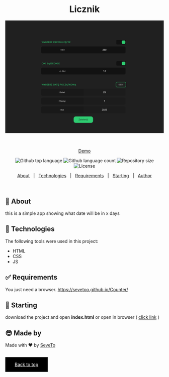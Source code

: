 <div align="center" id="top"> 
  
<h1 align="center">Licznik</h1>
  <a target="_blank" href="https://sevetoo.github.io/Counter/">
  <img src="./preview.png" alt="Licznik" />
  </a>

&#xa0;

<a target="_blank" href="https://sevetoo.github.io/Counter/">Demo</a>

</div>

<p align="center">
  <img alt="Github top language" src="https://img.shields.io/github/languages/top/SeveToo/Counter?color=56BEB8">

  <img alt="Github language count" src="https://img.shields.io/github/languages/count/SeveToo/Counter?color=56BEB8">

  <img alt="Repository size" src="https://img.shields.io/github/repo-size/SeveToo/Counter?color=56BEB8">

  <img alt="License" src="https://img.shields.io/github/license/SeveToo/Counter?color=56BEB8">
</p>

<p align="center">
  <a href="#dart-about">About</a> &#xa0; | &#xa0; 
  <!-- <a href="#sparkles-features">Features</a> &#xa0; | &#xa0; -->
  <a href="#rocket-technologies">Technologies</a> &#xa0; | &#xa0;
  <a href="#white_check_mark-requirements">Requirements</a> &#xa0; | &#xa0;
  <a href="#checkered_flag-starting">Starting</a> &#xa0; | &#xa0;
  <a href="https://github.com/SeveToo" target="_blank">Author</a>
</p>

<br>

## :dart: About

<!-- Make some description to me -->

this is a simple app showing what date will be in x days

<!-- ## :sparkles: Features
:heavy_check_mark: You can set interval between rounds \
:heavy_check_mark: You see how many correct and wrong answers you get\ -->

## :rocket: Technologies

The following tools were used in this project:

- HTML
- CSS
- JS

## :white_check_mark: Requirements

You just need a browser.
https://sevetoo.github.io/Counter/

## :checkered_flag: Starting

download the project and open **index.html**
or open in browser ( <a href="https://sevetoo.github.io/Counter/" >click link</a> )

## 😎 Made by

Made with ❤ by <a href="https://github.com/SeveToo" target="_blank">SeveTo</a>

&#xa0;

<a href="#top" style="color: #fff; background: black; padding: 15px 30px">Back to top</a>
